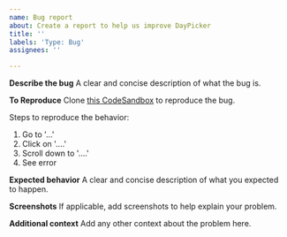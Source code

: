 ```yaml
---
name: Bug report
about: Create a report to help us improve DayPicker
title: ''
labels: 'Type: Bug'
assignees: ''

---
```


**Describe the bug**
A clear and concise description of what the bug is.

**To Reproduce**
Clone [this CodeSandbox](https://codesandbox.io/s/XDAE3x0W8) to reproduce the bug.

Steps to reproduce the behavior:

1. Go to '...'
2. Click on '....'
3. Scroll down to '....'
4. See error

**Expected behavior**
A clear and concise description of what you expected to happen.

**Screenshots**
If applicable, add screenshots to help explain your problem.

**Additional context**
Add any other context about the problem here.
